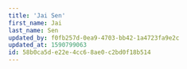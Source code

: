 ```yaml
---
title: 'Jai Sen'
first_name: Jai
last_name: Sen
updated_by: f0fb257d-0ea9-4703-bb42-1a4723fa9e2c
updated_at: 1590799063
id: 58b0ca5d-e22e-4cc6-8ae0-c2bd0f18b514
---
```

